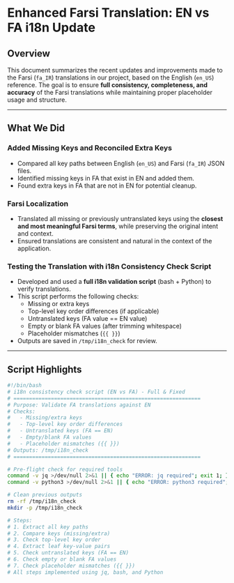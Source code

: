 # Enhanced Farsi Translation: EN vs FA i18n Update

## Overview

This document summarizes the recent updates and improvements made to the Farsi (`fa_IR`) translations in our project, based on the English (`en_US`) reference. The goal is to ensure **full consistency, completeness, and accuracy** of the Farsi translations while maintaining proper placeholder usage and structure.

---

## What We Did

### Added Missing Keys and Reconciled Extra Keys

- Compared all key paths between English (`en_US`) and Farsi (`fa_IR`) JSON files.
- Identified missing keys in FA that exist in EN and added them.
- Found extra keys in FA that are not in EN for potential cleanup.

### Farsi Localization

- Translated all missing or previously untranslated keys using the **closest and most meaningful Farsi terms**, while preserving the original intent and context.
- Ensured translations are consistent and natural in the context of the application.

### Testing the Translation with i18n Consistency Check Script

- Developed and used a **full i18n validation script** (bash + Python) to verify translations.
- This script performs the following checks:
  - Missing or extra keys
  - Top-level key order differences (if applicable)
  - Untranslated keys (FA value == EN value)
  - Empty or blank FA values (after trimming whitespace)
  - Placeholder mismatches (`{{ }}`)
- Outputs are saved in `/tmp/i18n_check` for review.

---

## Script Highlights

```bash
#!/bin/bash
# i18n consistency check script (EN vs FA) - Full & Fixed
# ============================================================
# Purpose: Validate FA translations against EN
# Checks:
#   - Missing/extra keys
#   - Top-level key order differences
#   - Untranslated keys (FA == EN)
#   - Empty/blank FA values
#   - Placeholder mismatches ({{ }})
# Outputs: /tmp/i18n_check
# ============================================================

# Pre-flight check for required tools
command -v jq >/dev/null 2>&1 || { echo "ERROR: jq required"; exit 1; }
command -v python3 >/dev/null 2>&1 || { echo "ERROR: python3 required"; exit 1; }

# Clean previous outputs
rm -rf /tmp/i18n_check
mkdir -p /tmp/i18n_check

# Steps:
# 1. Extract all key paths
# 2. Compare keys (missing/extra)
# 3. Check top-level key order
# 4. Extract leaf key-value pairs
# 5. Check untranslated keys (FA == EN)
# 6. Check empty or blank FA values
# 7. Check placeholder mismatches ({{ }})
# All steps implemented using jq, bash, and Python

